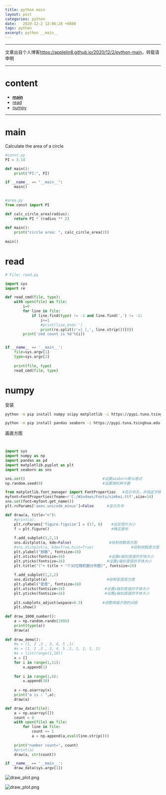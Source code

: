 ```yaml
---
title: python main
layout: post
categories: python
date:   2020-12-2 12:06:28 +0800
tags: python
excerpt: python __main__
---
```

--------------------
文章出自个人博客<https://applelin8.github.io/2020/12/2/python-main>，转载请申明

------------------
# content <span id="home">
* [__main__](#1)
* [read](#2)
* [numpy](#3)

----------------------------

# main <span id="1">

Calculate the area of a circle

```python
#const.py
PI = 3.14

def main():
    print("PI:", PI)

if __name__ == "__main__":
    main()
  
```



```python
#area.py
from const import PI

def calc_circle_area(radius):
    return PI * (radius ** 2)
    
def main():
    print("circle area: ", calc_circle_area(2))
    
main()
```

# read <span id="2">

```python
# File: read.py

import sys
import re

def read_cmd(file, type):
    with open(file) as file:
        i=0
        for line in file:
            if line.find(type) != -1 and line.find(',') != -1:
                i+=1
                #print(line,end='')
                print(re.split(r'=| |,', line.strip())[0])
        print('cmd count is %d'%(i))


if __name__ == '__main__':
    file=sys.argv[1]
    type=sys.argv[2]
    
    print(file, type)
    read_cmd(file, type)
```

# numpy <span id="3">

安装
```bash
python -m pip install numpy scipy matplotlib -i https://pypi.tuna.tsinghua.edu.cn/simple

python -m pip install pandas seaborn -i https://pypi.tuna.tsinghua.edu.cn/simple

```

画直方图

```python


import sys
import numpy as np
import pandas as pd
import matplotlib.pyplot as plt
import seaborn as sns

sns.set()                                   #设置seaborn默认格式
np.random.seed(0)                           #设置随机种子数

from matplotlib.font_manager import FontProperties   #显示中文，并指定字体
myfont=FontProperties(fname=r'C:/Windows/Fonts/simhei.ttf',size=14)
sns.set(font=myfont.get_name())
plt.rcParams['axes.unicode_minus']=False      #显示负号

def draw(a, title="n"):
    #print(a);
    plt.rcParams['figure.figsize'] = (17, 8)    #设定图片大小
    f = plt.figure()                            #确定画布
    
    f.add_subplot(1,2,1)
    sns.distplot(a, kde=False)                 #绘制频数直方图
    #sns.distplot(a, kde=True,hist=True)                 #绘制频数直方图
    plt.ylabel("频数", fontsize=16)
    plt.xticks(fontsize=16)                    #设置x轴刻度值的字体大小
    plt.yticks(fontsize=16)                   #设置y轴刻度值的字体大小
    plt.title("("+ title + "个32位随机数分布图)", fontsize=20)             #设置子图标题
    
    f.add_subplot(1,2,2)
    sns.distplot(a)                           #绘制密度直方图
    plt.ylabel("密度", fontsize=16)
    plt.xticks(fontsize=16)                  #设置x轴刻度值的字体大小
    plt.yticks(fontsize=16)                  #设置y轴刻度值的字体大小
    
    plt.subplots_adjust(wspace=0.3)         #调整两幅子图的间距
    plt.show()
    
def draw_1000_number():
    a = np.random.randn(1000) 
    print(type(a))
    draw(a)
    
def draw_demo():
    #x = (1, 2 ,3 , 3, 4, 5 ,1)
    #x = (1, 2 ,3 , 3, 4, 5 ,1, 1, 1, 1, 1)
    #x = list(range(1,10))
    x = []
    for i in range(1,11):
        x.append(1)
    
    for i in range(1,6):
        x.append(10)
        
    a = np.asarray(x)
    print("a is : ",a);
    draw(a)

def draw_data(file):
    a = np.asarray([])
    count = 0
    with open(file) as file:
        for line in file:
            count += 1
            a = np.append(a,eval(line.strip()))
   
    print("number count=", count)
    #print(a)
    draw(a, str(count))

if __name__ == '__main__':
    draw_data(sys.argv[1])

```



![draw_plot.png](https://AppleLin8.github.io/assets/img/blog/draw_plot_1.png)



![draw_plot.png](https://AppleLin8.github.io/assets/img/blog/draw_plot.png)

